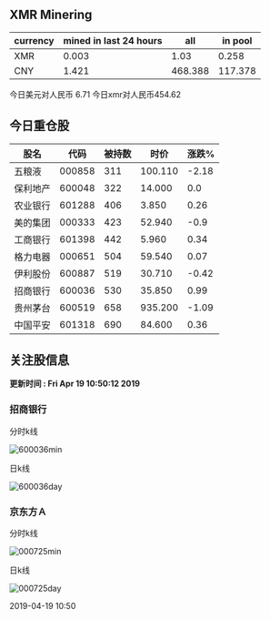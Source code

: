 ## XMR Minering

|currency|mined in last 24 hours|all|in pool|
|---|---|---|---|
|XMR|0.003|1.03|0.258|
|CNY|1.421|468.388|117.378|

今日美元对人民币 6.71	今日xmr对人民币454.62


## 今日重仓股 

|股名|代码|被持数|时价|涨跌%|
|---|---|---|---|---|
|五粮液|000858|311|100.110|-2.18|
|保利地产|600048|322|14.000|0.0|
|农业银行|601288|406|3.850|0.26|
|美的集团|000333|423|52.940|-0.9|
|工商银行|601398|442|5.960|0.34|
|格力电器|000651|504|59.540|0.07|
|伊利股份|600887|519|30.710|-0.42|
|招商银行|600036|530|35.850|0.99|
|贵州茅台|600519|658|935.200|-1.09|
|中国平安|601318|690|84.600|0.36|

## 关注股信息
**更新时间 : Fri Apr 19 10:50:12 2019**
### 招商银行 
分时k线

![600036min](http://image.sinajs.cn/newchart/min/n/sh600036.gif)

日k线

![600036day](http://image.sinajs.cn/newchart/daily/n/sh600036.gif)

### 京东方Ａ 
分时k线

![000725min](http://image.sinajs.cn/newchart/min/n/sz000725.gif)

日k线

![000725day](http://image.sinajs.cn/newchart/daily/n/sz000725.gif)

2019-04-19 10:50